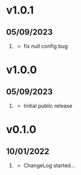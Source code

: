# v1.0.1
## 05/09/2023

1. [](#bugfix)
   * fix null config bug

# v1.0.0
## 05/09/2023

1. [](#new)
   * Initial public release

# v0.1.0
##  10/01/2022

1. [](#new)
    * ChangeLog started...
